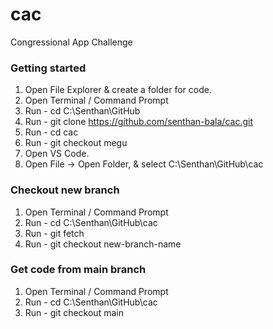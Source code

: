 # cac
Congressional App Challenge

### Getting started
1. Open File Explorer & create a folder for code.
2. Open Terminal / Command Prompt 
3. Run - cd C:\Senthan\GitHub
4. Run - git clone https://github.com/senthan-bala/cac.git
5. Run - cd cac
6. Run - git checkout megu
7. Open VS Code.
8. Open File -> Open Folder, & select C:\Senthan\GitHub\cac


### Checkout new branch
1. Open Terminal / Command Prompt
2. Run - cd C:\Senthan\GitHub\cac
3. Run - git fetch
4. Run - git checkout new-branch-name


### Get code from main branch
1. Open Terminal / Command Prompt
2. Run - cd C:\Senthan\GitHub\cac
3. Run - git checkout main

